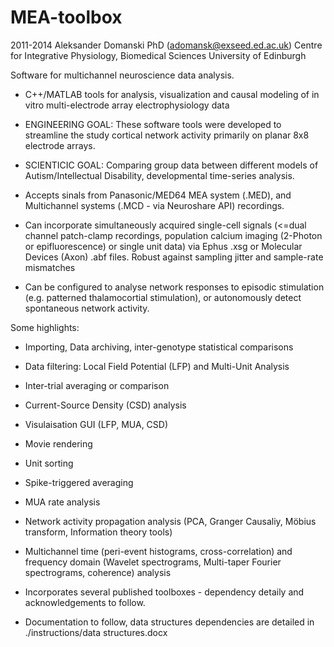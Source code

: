 MEA-toolbox
===========

2011-2014 Aleksander Domanski PhD (adomansk@exseed.ed.ac.uk)
Centre for Integrative Physiology, Biomedical Sciences University of Edinburgh

Software for multichannel neuroscience data analysis.
- C++/MATLAB tools for analysis, visualization and causal modeling of in vitro multi-electrode array electrophysiology data 

- ENGINEERING GOAL: These software tools were developed to streamline the study cortical network activity primarily on planar     8x8 electrode arrays. 

- SCIENTICIC GOAL: Comparing group data between different models of Autism/Intellectual Disability, developmental time-series     analysis.


- Accepts sinals from Panasonic/MED64 MEA system (.MED), and Multichannel systems (.MCD - via Neuroshare API) recordings.
- Can incorporate simultaneously acquired single-cell signals (<=dual channel patch-clamp recordings, population calcium imaging   (2-Photon or epifluorescence) or single unit data) via Ephus .xsg or Molecular Devices (Axon) .abf files. Robust against        sampling jitter and sample-rate mismatches

- Can be configured to analyse network responses to episodic stimulation (e.g. patterned thalamocortial stimulation), or          autonomously detect spontaneous network activity.

Some highlights:

- Importing, Data archiving, inter-genotype statistical comparisons
- Data filtering: Local Field Potential (LFP) and Multi-Unit Analysis
- Inter-trial averaging or comparison
- Current-Source Density (CSD) analysis
- Visulaisation GUI (LFP, MUA, CSD)
- Movie rendering 
- Unit sorting
- Spike-triggered averaging
- MUA rate analysis
- Network activity propagation analysis (PCA, Granger Causaliy, Möbius transform, Information theory tools)
- Multichannel time (peri-event histograms, cross-correlation) and frequency domain (Wavelet spectrograms, Multi-taper Fourier    spectrograms, coherence) analysis

- Incorporates several published toolboxes - dependency detaily and acknowledgements to follow.
- Documentation to follow, data structures dependencies are detailed in ./instructions/data structures.docx
